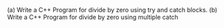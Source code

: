 (a) Write a C++ Program for divide by zero using try and catch blocks. (b) Write a C++ Program for divide by zero using multiple catch
